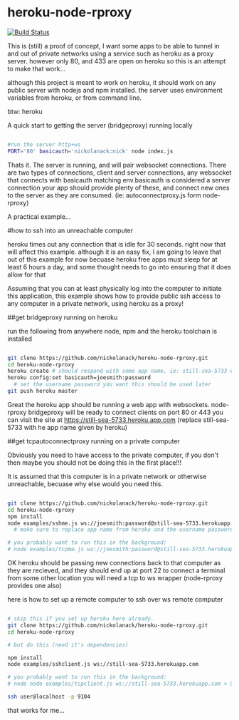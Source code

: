 # heroku-node-rproxy

[![Build Status](https://travis-ci.org/nickolanack/heroku-node-rproxy.svg?branch=master)](https://travis-ci.org/nickolanack/heroku-node-rproxy)


This is (still) a proof of concept, I want some apps to be able to tunnel in and out of private networks using a service such as heroku as a proxy server. however only 80, and 433 are open on heroku so this is an attempt to make that work...

although this project is meant to work on heroku, it should work on any public server with nodejs and npm installed. 
the server uses environment variables from heroku, or from command line.

btw: heroku 



A quick start to getting the server (bridgeproxy) running locally

```bash

#run the server http+ws
PORT='80' basicauth='nickolanack:nick' node index.js

```
Thats it. The server is running, and will pair websocket connections.
There are two types of connections, 
client and server connections, any websocket that connects with basicauth matching env.basicauth
is considered a server connection your app should provide plenty of these, and connect new ones
to the server as they are consumed. (ie: autoconnectproxy.js form node-rproxy)


A practical example...

#how to ssh into an unreachable computer

heroku times out any connection that is idle for 30 seconds. right now that will affect this example. 
although it is an easy fix, I am going to leave that out of this example for now becuase heroku free 
apps must sleep for at least 6 hours a day, and some thought needs to go into ensuring that it does
allow for that

Assuming that you can at least physically log into the computer to initiate this application,
this example shows how to provide public ssh access to any computer in a private network, using heroku as a proxy!

##get bridgeproxy running on heroku

run the following from anywhere node, npm and the heroku toolchain is installed
```bash

git clone https://github.com/nickolanack/heroku-node-rproxy.git
cd heroku-node-rproxy
heroku create # should respond with some app name, ie: still-sea-5733 use this later
heroku config:set basicauth=joesmith:password 
  # set the username password you want this should be used later
git push heroku master

```

Great the heroku app should be running a web app with websockets. node-rproxy bridgeproxy will be ready to connect clients on port 80 or 443
you can visit the site at https://still-sea-5733.heroku.app.com (replace still-sea-5733 with he app name given by heroku)

##get tcpautoconnectproxy running on a private computer 

Obviously you need to have access to the private computer, if you don't then maybe you should not be doing this in the
first place!!! 

It is assumed that this computer is in a private network or otherwise unreachable, becuase why else would you need this.

```bash

git clone https://github.com/nickolanack/heroku-node-rproxy.git 
cd heroku-node-rproxy
npm install
node examples/sshme.js ws://joesmith:password@still-sea-5733.herokuapp.com 
  # make sure to replace app name from heroku and the username password 

# you probably want to run this in the background: 
# node examples/tcpme.js ws://joesmith:password@still-sea-5733.herokuapp.com 22 > /dev/null 2>&1 &

```

OK heroku should be passing new connections back to that computer as they are recieved, and they should end up at port 22
to connect a terminal from some other location you will need a tcp to ws wrapper (node-rproxy provides one also)

here is how to set up a remote computer to ssh over ws
remote computer
```bash

# skip this if you set up heroku here already.
git clone https://github.com/nickolanack/heroku-node-rproxy.git 
cd heroku-node-rproxy

# but do this (need it's dependencies)

npm install
node examples/sshclient.js ws://still-sea-5733.herokuapp.com

# you probably want to run this in the background: 
# node node examples/tcpclient.js ws://still-sea-5733.herokuapp.com > 9104 /dev/null 2>&1 &

ssh user@localhost -p 9104

```

that works for me...
